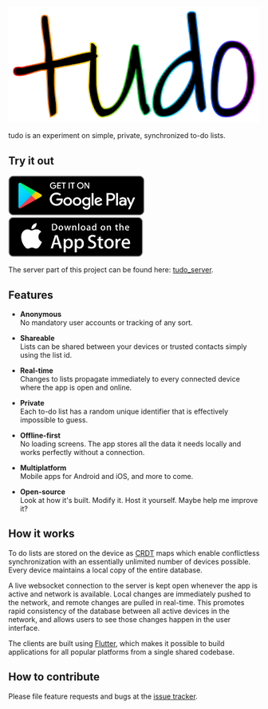 ![tudo](../tudo.svg)

tudo is an experiment on simple, private, synchronized to-do lists.

## Try it out

[<img src="images/google_play.png" height="80">](https://play.google.com/store/apps/details?id=net.cachapa.tudo)
[<img src="images/app_store.png" height="80">](https://apps.apple.com/us/app/tudo-lists/id1550819275)

The server part of this project can be found here: [tudo_server](https://github.com/cachapa/tudo/tudo_server).

## Features

* **Anonymous**<br/>
No mandatory user accounts or tracking of any sort.

* **Shareable**<br/>
Lists can be shared between your devices or trusted contacts simply using the list id.

* **Real-time**<br/>
Changes to lists propagate immediately to every connected device where the app is open and online.

* **Private**<br/>
Each to-do list has a random unique identifier that is effectively impossible to guess.

* **Offline-first**<br/>
No loading screens. The app stores all the data it needs locally and works perfectly without a connection.

* **Multiplatform**<br/>
Mobile apps for Android and iOS, and more to come.

* **Open-source**<br/>
Look at how it's built. Modify it. Host it yourself. Maybe help me improve it?

## How it works

To do lists are stored on the device as [CRDT](https://github.com/cachapa/crdt) maps which enable conflictless synchronization with an essentially unlimited number of devices possible. Every device maintains a local copy of the entire database.

A live websocket connection to the server is kept open whenever the app is active and network is available. Local changes are immediately pushed to the network, and remote changes are pulled in real-time. This promotes rapid consistency of the database between all active devices in the network, and allows users to see those changes happen in the user interface.

The clients are built using [Flutter](https://flutter.io), which makes it possible to build applications for all popular platforms from a single shared codebase.

## How to contribute

Please file feature requests and bugs at the [issue tracker](https://github.com/cachapa/tudo/issues).
